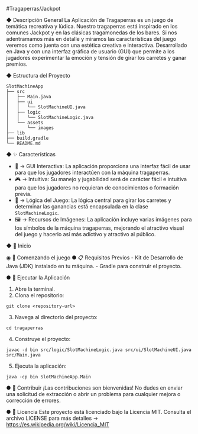 #Tragaperras/Jackpot


◆ Descripción General
La Aplicación de Tragaperras es un juego de temática recreativa y lúdica. Nuestro tragaperras está inspirado en los comunes Jackpot y en las clásicas tragamonedas de los bares.
Si nos adentramamos más en detalle y miramos las características del juego veremos como juenta con una estética creativa e interactiva. Desarrollado en Java y con una interfaz gráfica de usuario (GUI) que permite a los jugadores experimentar la emoción y tensión de girar los carretes y ganar premios.


◆ Estructura del Proyecto
```
SlotMachineApp
├── src
│   ├── Main.java
│   ├── ui
│   │   └── SlotMachineUI.java
│   ├── logic
│   │   └── SlotMachineLogic.java
│   └── assets
│       └── images
├── lib
├── build.gradle
└── README.md
```


◆ ✨ Características
   - 🎨 →  GUI Interactiva: La aplicación proporciona una interfaz fácil de usar para que los jugadores interactúen con la máquina tragaperras.
   - 🎮 →  Intuitiva: Su manejo y jugabilidad será de carácter fácil e intuitiva para que los jugadores no requieran de conocimientos o formación previa.
   - 🧠 →  Lógica del Juego: La lógica central para girar los carretes y determinar las ganancias está encapsulada en la clase `SlotMachineLogic`.
   - 🖼️ →  Recursos de Imágenes: La aplicación incluye varias imágenes para los símbolos de la máquina tragaperras, mejorando el atractivo visual del juego y hacerlo así más adictivo y atractivo al público.
     

◆ 📌 Inicio

  ◉ 🚀 Comenzando el juego
   ● 📋 Requisitos Previos
      - Kit de Desarrollo de Java (JDK) instalado en tu máquina.
      - Gradle para construir el proyecto.
      
   ● 🏃 Ejecutar la Aplicación
   1. Abre la terminal.
   2. Clona el repositorio:
```
git clone <repository-url>
```
   3. Navega al directorio del proyecto:
```
cd tragaperras
```
   4. Construye el proyecto:
```
javac -d bin src/logic/SlotMachineLogic.java src/ui/SlotMachineUI.java src/Main.java
```
   5. Ejecuta la aplicación:
```
java -cp bin SlotMachineApp.Main
```
         

   ● 🤝 Contribuir
      ¡Las contribuciones son bienvenidas! No dudes en enviar una solicitud de extracción o abrir un problema para cualquier mejora o corrección de errores.
      
   ● 📄 Licencia
      Este proyecto está licenciado bajo la Licencia MIT. Consulta el archivo LICENSE para más detalles →  https://es.wikipedia.org/wiki/Licencia_MIT
